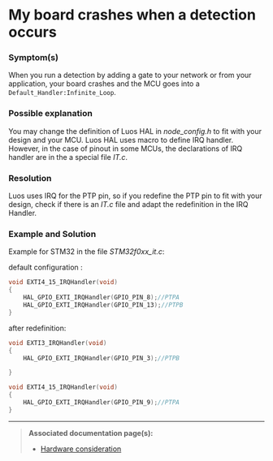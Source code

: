 # My board crashes when a detection occurs

### Symptom(s) 

When you run a detection by adding a gate to your network or from your application, your board crashes and the MCU goes into a `Default_Handler:Infinite_Loop`.

### Possible explanation

You may change the definition of Luos HAL in *node_config.h* to fit with your design and your MCU. Luos HAL uses macro to define IRQ handler. However, in the case of pinout in some MCUs, the declarations of IRQ handler are in the a special file *IT.c*.

### Resolution

Luos uses IRQ for the PTP pin, so if you redefine the PTP pin to fit with your design, check if there is an *IT.c* file and adapt the redefinition in the IRQ Handler.

### Example and Solution

Example for STM32 in the file *STM32f0xx_it.c*:

default configuration :

```C
void EXTI4_15_IRQHandler(void)
{
    HAL_GPIO_EXTI_IRQHandler(GPIO_PIN_8);//PTPA
    HAL_GPIO_EXTI_IRQHandler(GPIO_PIN_13);//PTPB
}
```

after redefinition:

```C
void EXTI3_IRQHandler(void)
{
    HAL_GPIO_EXTI_IRQHandler(GPIO_PIN_3);//PTPB

}

void EXTI4_15_IRQHandler(void)
{
    HAL_GPIO_EXTI_IRQHandler(GPIO_PIN_9);//PTPA
}
```

<hr>

> **Associated documentation page(s):** 
> - [Hardware consideration](../hardware-consideration/hardware-consideration.md)
